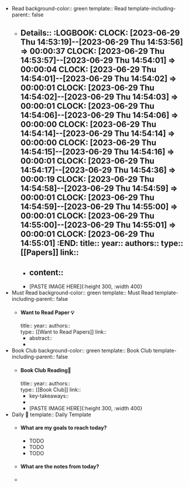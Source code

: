 - Read
  background-color:: green
  template:: Read
  template-including-parent:: false
	- Details::
	  :LOGBOOK:
	  CLOCK: [2023-06-29 Thu 14:53:19]--[2023-06-29 Thu 14:53:56] =>  00:00:37
	  CLOCK: [2023-06-29 Thu 14:53:57]--[2023-06-29 Thu 14:54:01] =>  00:00:04
	  CLOCK: [2023-06-29 Thu 14:54:01]--[2023-06-29 Thu 14:54:02] =>  00:00:01
	  CLOCK: [2023-06-29 Thu 14:54:02]--[2023-06-29 Thu 14:54:03] =>  00:00:01
	  CLOCK: [2023-06-29 Thu 14:54:06]--[2023-06-29 Thu 14:54:06] =>  00:00:00
	  CLOCK: [2023-06-29 Thu 14:54:14]--[2023-06-29 Thu 14:54:14] =>  00:00:00
	  CLOCK: [2023-06-29 Thu 14:54:15]--[2023-06-29 Thu 14:54:16] =>  00:00:01
	  CLOCK: [2023-06-29 Thu 14:54:17]--[2023-06-29 Thu 14:54:36] =>  00:00:19
	  CLOCK: [2023-06-29 Thu 14:54:58]--[2023-06-29 Thu 14:54:59] =>  00:00:01
	  CLOCK: [2023-06-29 Thu 14:54:59]--[2023-06-29 Thu 14:55:00] =>  00:00:01
	  CLOCK: [2023-06-29 Thu 14:55:00]--[2023-06-29 Thu 14:55:01] =>  00:00:01
	  CLOCK: [2023-06-29 Thu 14:55:01]
	  :END:
	  title:: 
	  year:: 
	  authors:: 
	  type:: [[Papers]]
	  link::
		-
		- content::
			-
		- [PASTE IMAGE HERE]{:height 300, :width 400}
- Must Read
  background-color:: green
  template:: Must Read
  template-including-parent:: false
	- #### Want to Read Paper 💡
	  title:: 
	  year:: 
	  authors::  
	  type:: [[Want to Read Papers]]
	  link::
		- abstract::
		-
- Book Club
  background-color:: green
  template:: Book Club
  template-including-parent:: false
	- #### Book Club Reading📖
	  title:: 
	  year:: 
	  authors::  
	  type:: [[Book Club]]
	  link::
		- key-takeaways::
		-
		- [PASTE IMAGE HERE]{:height 300, :width 400}
- Daily 📌
  template:: Daily Template
	- #### What are my goals to reach today?
		- TODO
		- TODO
		- TODO
	- #### What are the notes from today?
	-